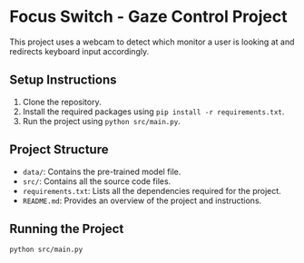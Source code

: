 # Focus Switch - Gaze Control Project

This project uses a webcam to detect which monitor a user is looking at and redirects keyboard input accordingly.

## Setup Instructions

1. Clone the repository.
2. Install the required packages using `pip install -r requirements.txt`.
3. Run the project using `python src/main.py`.

## Project Structure

- `data/`: Contains the pre-trained model file.
- `src/`: Contains all the source code files.
- `requirements.txt`: Lists all the dependencies required for the project.
- `README.md`: Provides an overview of the project and instructions.

## Running the Project

```bash
python src/main.py
